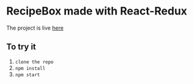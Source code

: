 # RecipeBox made with React-Redux

The project is live [here](http://fccrecipeboxredux.surge.sh/)

## To try it 
1. `clone the repo`  
2. `npm install` 
3. `npm start`
